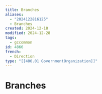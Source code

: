 ```yaml
---
title: Branches
aliases:
  - "2024122816125"
  - Branches
created: 2024-12-18
modified: 2024-12-28
tags:
  - gccommon
id: 4866
french:
  - Direction
type: "[[406.01 GovernmentOrganization]]"
---
```

# Branches
